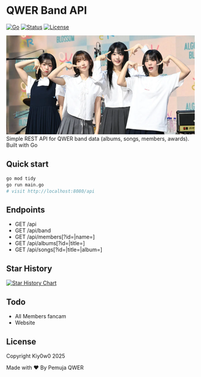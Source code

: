 # QWER Band API

[![Go](https://img.shields.io/badge/Go-1.21-00ADD8?logo=go&logoColor=white)](https://go.dev/)
[![Status](https://img.shields.io/badge/Status-Active-success)](#)
[![License](https://img.shields.io/badge/License-Copyright%20Kiy0w0%202025-blue)](#license)


![Qwer Band](public/qwer/group.webp)
Simple REST API for QWER band data (albums, songs, members, awards). Built with Go

## Quick start

```bash
go mod tidy
go run main.go
# visit http://localhost:8080/api
```

## Endpoints

- GET /api
- GET /api/band
- GET /api/members[?id=|name=]
- GET /api/albums[?id=|title=]
- GET /api/songs[?id=|title=|album=]

## Star History

[![Star History Chart](https://api.star-history.com/svg?repos=kiy0w0/qwer&type=Date)](https://star-history.com/#kiy0w0/qwer)

## Todo

- All Members fancam
- Website

## License

Copyright Kiy0w0 2025

Made with ♥️ By Pemuja QWER
